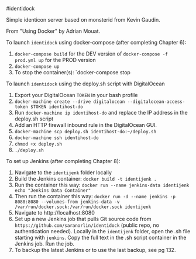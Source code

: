 #identidock

Simple identicon server based on monsterid from Kevin Gaudin.

From "Using Docker" by Adrian Mouat.

To launch `identidock` using docker-compose (after completing Chapter 6):
1) `docker-compose build` for the DEV version of `docker-compose -f prod.yml up` for the PROD version
2) `docker-compose up`
3) To stop the container(s): `docker-compose stop


To launch `identidock` using the deploy.sh script with DigitalOcean
1) Export your DigitalOcean `TOKEN` in your bash profile
2) `docker-machine create --drive digitalocean --digitalocean-access-token $TOKEN identihost-do`
3) Run `docker-machine ip identihost-do` and replace the IP address in the deploy.sh script
4) Add an HTTP firewall inbound rule in the DigitalOcean GUI.
5) `docker-machine scp deploy.sh identihost-do:~/deploy.sh`
6) `docker-machine ssh identihost-do`
7) `chmod +x deploy.sh`
8) `./deploy.sh`


To set up Jenkins (after completing Chapter 8):
1) Navigate to the `identijenk` folder locally
2) Build the Jenkins container: `docker build -t identijenk .`
3) Run the container this way: `docker run --name jenkins-data identijenk echo "Jenkins Data Container"`
4) Then run the container this way: `docker run -d --name jenkins -p 8080:8080 --volumes-from jenkins-data -v /var/run/docker.sock:/var/run/docker.sock identijenk`
5) Navigate to http://localhost:8080
6) Set up a new Jenkins job that pulls Git source code from `https://github.com/saranorlin/identidock` (public repo, no authentication needed). Locally in the `identijenk` folder, open the .sh file starting with `jenkins`. Copy the full text in the .sh script container in the Jenkins job. Run the job.
7) To backup the latest Jenkins or to use the last backup, see pg 132.